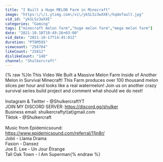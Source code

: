 ```yaml
---
title: "I Built a Huge MELON Farm in Minecraft"
image: "https:\/\/i.ytimg.com\/vi\/ykSLSz3wXXE\/hqdefault.jpg"
vid_id: "ykSLSz3wXXE"
categories: "Gaming"
tags: ["minecraft melon farm","huge melon farm","mega melon farm"]
date: "2021-10-18T10:49:26+03:00"
vid_date: "2021-10-17T14:45:01Z"
duration: "PT8M59S"
viewcount: "256784"
likeCount: "25812"
dislikeCount: "148"
channel: "Shulkercraft"
---
```

{% raw %}In This Video We Built a Massive Melon Farm Inside of Another Melon in Survival Minecraft! This Farm produces over 100 thousand melon slices per hour and looks like a real watermelon! Join us on another crazy survival series build project and comment what should we do next!<br /><br />Instagram &amp; Twitter - @ShulkercraftYT<br />JOIN MY DISCORD SERVER: <a rel="nofollow" target="blank" href="https://discord.gg/shulker">https://discord.gg/shulker</a><br />Business email: shulkercraftyt(at)gmail.com<br />Tiktok - @Shulkercraft<br /><br />Music from Epidemicsound: <a rel="nofollow" target="blank" href="https://www.epidemicsound.com/referral/11jn8r/">https://www.epidemicsound.com/referral/11jn8r/</a><br />Jobii - Llama Drama<br />Fasion - Dansez<br />Joe E. Lee - Un Jour Étrange<br />Tall Oak Town - I Am Superman{% endraw %}
